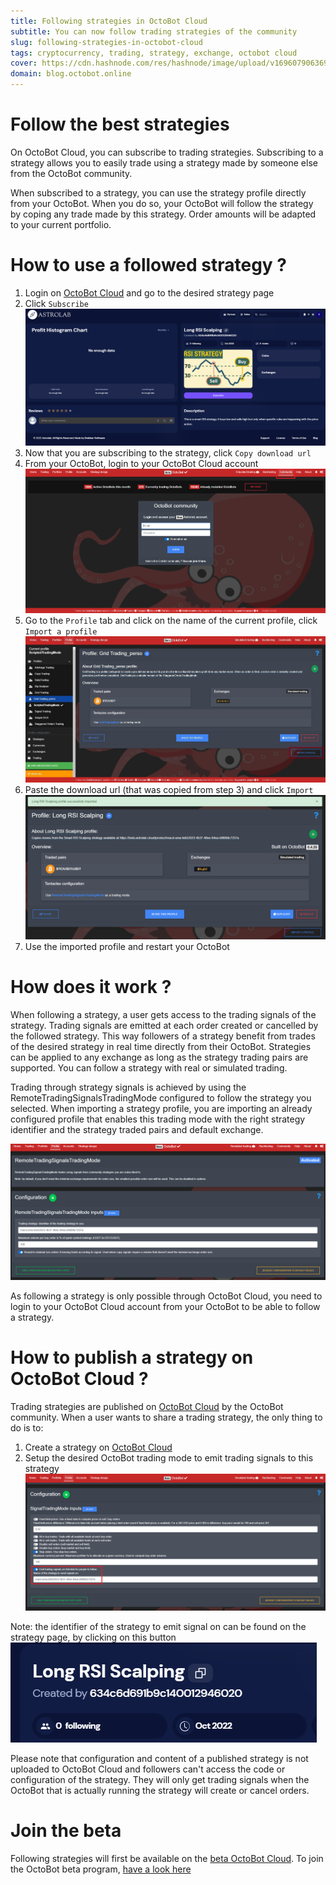 ```yaml
---
title: Following strategies in OctoBot Cloud
subtitle: You can now follow trading strategies of the community
slug: following-strategies-in-octobot-cloud
tags: cryptocurrency, trading, strategy, exchange, octobot cloud
cover: https://cdn.hashnode.com/res/hashnode/image/upload/v1696079063694/mjE3tyGCM.png?auto=format
domain: blog.octobot.online
--- 
```



# Follow the best strategies
On OctoBot Cloud, you can subscribe to trading strategies. Subscribing to a strategy allows you to easily trade using a strategy made by someone else from the OctoBot community.

When subscribed to a strategy, you can use the strategy profile directly from your OctoBot. When you do so, your OctoBot will follow the strategy by coping any trade made by this strategy. Order amounts will be adapted to your current portfolio.

# How to use a followed strategy ?
1. Login on [OctoBot Cloud](https://www.octobot.cloud/) and go to the desired strategy page 
2. Click `Subscribe`
![Following-strategies-pre-sub](https://raw.githubusercontent.com/Drakkar-Software/OctoBot-Blog/master/resources/images/following-strategies-in-octobot-cloud/pre-sub.png)
3. Now that you are subscribing to the strategy, click `Copy download url`
4. From your OctoBot, login to your OctoBot Cloud account
![Following-strategies-community](https://raw.githubusercontent.com/Drakkar-Software/OctoBot-Blog/master/resources/images/following-strategies-in-octobot-cloud/community.png)
5. Go to the `Profile` tab and click on the name of the current profile, click `Import a profile`
![Following-strategies-import](https://raw.githubusercontent.com/Drakkar-Software/OctoBot-Blog/master/resources/images/profile-sharing-in-octobot-cloud/bot-import.jpg)
6. Paste the download url (that was copied from step 3) and click `Import`
![Following-strategies-imported](https://raw.githubusercontent.com/Drakkar-Software/OctoBot-Blog/master/resources/images/following-strategies-in-octobot-cloud/imported.png)
7. Use the imported profile and restart your OctoBot

# How does it work ?
When following a strategy, a user gets access to the trading signals of the strategy. Trading signals are emitted at each order created or cancelled by the followed strategy. This way followers of a strategy benefit from trades of the desired strategy in real time directly from their OctoBot. Strategies can be applied to any exchange as long as the strategy trading pairs are supported. You can follow a strategy with real or simulated trading.

Trading through strategy signals is achieved by using the RemoteTradingSignalsTradingMode configured to follow the strategy you selected. When importing a strategy profile, you are importing an already configured profile that enables this trading mode with the right strategy identifier and the strategy traded pairs and default exchange.

![Following-strategies-mode-config](https://raw.githubusercontent.com/Drakkar-Software/OctoBot-Blog/master/resources/images/following-strategies-in-octobot-cloud/mode-config.png)

As following a strategy is only possible through OctoBot Cloud, you need to login to your OctoBot Cloud account from your OctoBot to be able to follow a strategy.


# How to publish a strategy on OctoBot Cloud ?
Trading strategies are published on [OctoBot Cloud](https://www.octobot.cloud/) by the OctoBot community. 
When a user wants to share a trading strategy, the only thing to do is to:
1. Create a strategy on [OctoBot Cloud](https://www.octobot.cloud/) 
2. Setup the desired OctoBot trading mode to emit trading signals to this strategy
![Following-strategies-config](https://raw.githubusercontent.com/Drakkar-Software/OctoBot-Blog/master/resources/images/following-strategies-in-octobot-cloud/config.png)

Note: the identifier of the strategy to emit signal on can be found on the strategy page, by clicking on this button 
![Following-strategies-id-button](https://raw.githubusercontent.com/Drakkar-Software/OctoBot-Blog/master/resources/images/following-strategies-in-octobot-cloud/id-button.png)

Please note that configuration and content of a published strategy is not uploaded to OctoBot Cloud and followers can't access the code or configuration of the strategy. They will only get trading signals when the OctoBot that is actually running the strategy will create or cancel orders.


# Join the beta

Following strategies will first be available on the [beta OctoBot Cloud](https://beta.octobot.cloud/).
To join the OctoBot beta program, [have a look here](https://octobot.click/Y0DOAL)
